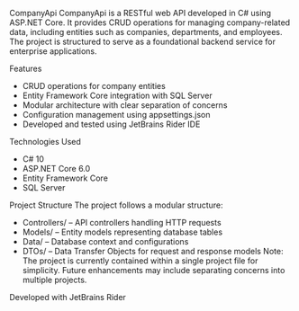 CompanyApi
CompanyApi is a RESTful web API developed in C# using ASP.NET Core. It provides CRUD operations for managing company-related data, including entities such as companies, departments, and employees. The project is structured to serve as a foundational backend service for enterprise applications.

Features
* CRUD operations for company entities
* Entity Framework Core integration with SQL Server
* Modular architecture with clear separation of concerns
* Configuration management using appsettings.json
* Developed and tested using JetBrains Rider IDE

Technologies Used
* C# 10
* ASP.NET Core 6.0
* Entity Framework Core
* SQL Server

Project Structure
The project follows a modular structure:
* Controllers/ – API controllers handling HTTP requests
* Models/ – Entity models representing database tables
* Data/ – Database context and configurations
* DTOs/ – Data Transfer Objects for request and response models
Note: The project is currently contained within a single project file for simplicity. Future enhancements may include separating concerns into multiple projects.


Developed with JetBrains Rider
